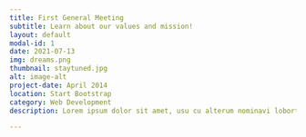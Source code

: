 ```yaml
---
title: First General Meeting
subtitle: Learn about our values and mission!
layout: default
modal-id: 1
date: 2021-07-13
img: dreams.png
thumbnail: staytuned.jpg
alt: image-alt
project-date: April 2014
location: Start Bootstrap
category: Web Development
description: Lorem ipsum dolor sit amet, usu cu alterum nominavi lobortis. At duo novum diceret. Tantas apeirian vix et, usu sanctus postulant inciderint ut, populo diceret necessitatibus in vim. Cu eum dicam feugiat noluisse.

---
```

